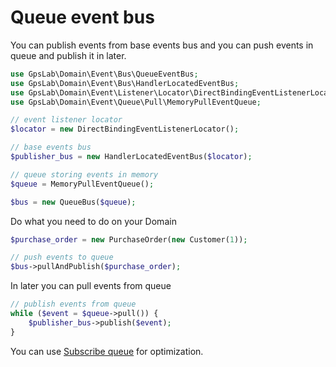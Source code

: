 Queue event bus
===============

You can publish events from base events bus and you can push events in queue and publish it in later.

```php
use GpsLab\Domain\Event\Bus\QueueEventBus;
use GpsLab\Domain\Event\Bus\HandlerLocatedEventBus;
use GpsLab\Domain\Event\Listener\Locator\DirectBindingEventListenerLocator;
use GpsLab\Domain\Event\Queue\Pull\MemoryPullEventQueue;

// event listener locator
$locator = new DirectBindingEventListenerLocator();

// base events bus
$publisher_bus = new HandlerLocatedEventBus($locator);

// queue storing events in memory
$queue = MemoryPullEventQueue();

$bus = new QueueBus($queue);
```

Do what you need to do on your Domain

```php
$purchase_order = new PurchaseOrder(new Customer(1));

// push events to queue
$bus->pullAndPublish($purchase_order);
```

In later you can pull events from queue

```php
// publish events from queue
while ($event = $queue->pull()) {
    $publisher_bus->publish($event);
}
```

You can use [Subscribe queue](subscribe/subscribe.md) for optimization.